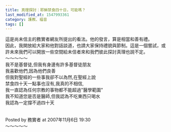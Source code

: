 ```yaml
---
title: 真理探討：耶穌禁食四十日，可能嗎？
last_modified_at: 1547993361
category: 護教、福音
tags: []
---
```


這是尚未信主的務實者網友所提出的看法。他的發言，算是相當和善有禮。<br>因此，我開放給大家和他對話談道，也請大家保持禮貌與節制。這是一個嘗試，或許未來我們可以開放一些空間給未信者來和我們彼此探討真理也說不定。<br><!--more-->～～～～～<br>我不是基督徒,但我有身邊有許多基督徒朋友 <br>我喜歡他們,因為他們良善 <br>但我對聖經的一些事我卻不以為然,在聖經上說 <br>禁食四十天一點事也沒有,我真的不相信, <br>我一直認為任何宗教的事物都不能超過"醫學範圍" <br>我不知道您是否是醫師,但我認為不吃東西只喝水<br>我認為一定撐不過四十天<br><br><br>Posted by 務實者 at 2007年11月6日 19:30 <br>～～～～～<br><br><p>&nbsp;</p><br><br>
